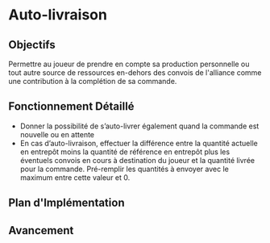 # Auto-livraison

## Objectifs
Permettre au joueur de prendre en compte sa production personnelle ou tout autre source de ressources en-dehors des convois de l'alliance comme une contribution à la complétion de sa commande.

## Fonctionnement Détaillé
- Donner la possibilité de s’auto-livrer également quand la commande est nouvelle ou en attente
- En cas d’auto-livraison, effectuer la différence entre la quantité actuelle en entrepôt moins la quantité de référence en entrepôt plus les éventuels convois en cours à destination du joueur et la quantité livrée pour la commande. Pré-remplir les quantités à envoyer avec le maximum entre cette valeur et 0.

## Plan d'Implémentation

## Avancement